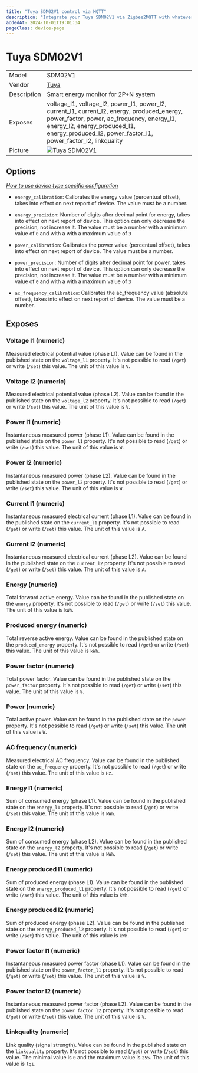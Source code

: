 ```yaml
---
title: "Tuya SDM02V1 control via MQTT"
description: "Integrate your Tuya SDM02V1 via Zigbee2MQTT with whatever smart home infrastructure you are using without the vendor's bridge or gateway."
addedAt: 2024-10-01T19:01:34
pageClass: device-page
---
```


<!-- !!!! -->
<!-- ATTENTION: This file is auto-generated through docgen! -->
<!-- You can only edit the "Notes"-Section between the two comment lines "Notes BEGIN" and "Notes END". -->
<!-- Do not use h1 or h2 heading within "## Notes"-Section. -->
<!-- !!!! -->

# Tuya SDM02V1

|     |     |
|-----|-----|
| Model | SDM02V1  |
| Vendor  | [Tuya](/supported-devices/#v=Tuya)  |
| Description | Smart energy monitor for 2P+N system |
| Exposes | voltage_l1, voltage_l2, power_l1, power_l2, current_l1, current_l2, energy, produced_energy, power_factor, power, ac_frequency, energy_l1, energy_l2, energy_produced_l1, energy_produced_l2, power_factor_l1, power_factor_l2, linkquality |
| Picture | ![Tuya SDM02V1](https://www.zigbee2mqtt.io/images/devices/SDM02V1.png) |


<!-- Notes BEGIN: You can edit here. Add "## Notes" headline if not already present. -->


<!-- Notes END: Do not edit below this line -->



## Options
*[How to use device type specific configuration](../guide/configuration/devices-groups.md#specific-device-options)*

* `energy_calibration`: Calibrates the energy value (percentual offset), takes into effect on next report of device. The value must be a number.

* `energy_precision`: Number of digits after decimal point for energy, takes into effect on next report of device. This option can only decrease the precision, not increase it. The value must be a number with a minimum value of `0` and with a with a maximum value of `3`

* `power_calibration`: Calibrates the power value (percentual offset), takes into effect on next report of device. The value must be a number.

* `power_precision`: Number of digits after decimal point for power, takes into effect on next report of device. This option can only decrease the precision, not increase it. The value must be a number with a minimum value of `0` and with a with a maximum value of `3`

* `ac_frequency_calibration`: Calibrates the ac_frequency value (absolute offset), takes into effect on next report of device. The value must be a number.


## Exposes

### Voltage l1 (numeric)
Measured electrical potential value (phase L1).
Value can be found in the published state on the `voltage_l1` property.
It's not possible to read (`/get`) or write (`/set`) this value.
The unit of this value is `V`.

### Voltage l2 (numeric)
Measured electrical potential value (phase L2).
Value can be found in the published state on the `voltage_l2` property.
It's not possible to read (`/get`) or write (`/set`) this value.
The unit of this value is `V`.

### Power l1 (numeric)
Instantaneous measured power (phase L1).
Value can be found in the published state on the `power_l1` property.
It's not possible to read (`/get`) or write (`/set`) this value.
The unit of this value is `W`.

### Power l2 (numeric)
Instantaneous measured power (phase L2).
Value can be found in the published state on the `power_l2` property.
It's not possible to read (`/get`) or write (`/set`) this value.
The unit of this value is `W`.

### Current l1 (numeric)
Instantaneous measured electrical current (phase L1).
Value can be found in the published state on the `current_l1` property.
It's not possible to read (`/get`) or write (`/set`) this value.
The unit of this value is `A`.

### Current l2 (numeric)
Instantaneous measured electrical current (phase L2).
Value can be found in the published state on the `current_l2` property.
It's not possible to read (`/get`) or write (`/set`) this value.
The unit of this value is `A`.

### Energy (numeric)
Total forward active energy.
Value can be found in the published state on the `energy` property.
It's not possible to read (`/get`) or write (`/set`) this value.
The unit of this value is `kWh`.

### Produced energy (numeric)
Total reverse active energy.
Value can be found in the published state on the `produced_energy` property.
It's not possible to read (`/get`) or write (`/set`) this value.
The unit of this value is `kWh`.

### Power factor (numeric)
Total power factor.
Value can be found in the published state on the `power_factor` property.
It's not possible to read (`/get`) or write (`/set`) this value.
The unit of this value is `%`.

### Power (numeric)
Total active power.
Value can be found in the published state on the `power` property.
It's not possible to read (`/get`) or write (`/set`) this value.
The unit of this value is `W`.

### AC frequency (numeric)
Measured electrical AC frequency.
Value can be found in the published state on the `ac_frequency` property.
It's not possible to read (`/get`) or write (`/set`) this value.
The unit of this value is `Hz`.

### Energy l1 (numeric)
Sum of consumed energy (phase L1).
Value can be found in the published state on the `energy_l1` property.
It's not possible to read (`/get`) or write (`/set`) this value.
The unit of this value is `kWh`.

### Energy l2 (numeric)
Sum of consumed energy (phase L2).
Value can be found in the published state on the `energy_l2` property.
It's not possible to read (`/get`) or write (`/set`) this value.
The unit of this value is `kWh`.

### Energy produced l1 (numeric)
Sum of produced energy (phase L1).
Value can be found in the published state on the `energy_produced_l1` property.
It's not possible to read (`/get`) or write (`/set`) this value.
The unit of this value is `kWh`.

### Energy produced l2 (numeric)
Sum of produced energy (phase L2).
Value can be found in the published state on the `energy_produced_l2` property.
It's not possible to read (`/get`) or write (`/set`) this value.
The unit of this value is `kWh`.

### Power factor l1 (numeric)
Instantaneous measured power factor (phase L1).
Value can be found in the published state on the `power_factor_l1` property.
It's not possible to read (`/get`) or write (`/set`) this value.
The unit of this value is `%`.

### Power factor l2 (numeric)
Instantaneous measured power factor (phase L2).
Value can be found in the published state on the `power_factor_l2` property.
It's not possible to read (`/get`) or write (`/set`) this value.
The unit of this value is `%`.

### Linkquality (numeric)
Link quality (signal strength).
Value can be found in the published state on the `linkquality` property.
It's not possible to read (`/get`) or write (`/set`) this value.
The minimal value is `0` and the maximum value is `255`.
The unit of this value is `lqi`.

